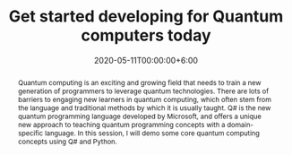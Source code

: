 ---
title: Get started developing for Quantum computers today
subtitle: 
event: Azure Community Live \#16
eventUrl: https://www.youtube.com/watch?v=NdROr0zyMrI
eventAsset: # /static/kaiser-NDNC17-abstract.pdf
location: Online
video: https://www.youtube.com/watch?v=NdROr0zyMrI
slides: 
code: https://github.com/crazy4pi314/azure-community-live
date: 2020-05-11T00:00:00+6:00
abstract: |
  Quantum computing is an exciting and growing field that needs to train a new generation of programmers to leverage quantum technologies. There are lots of barriers to engaging new learners in quantum computing, which often stem from the language and traditional methods by which it is usually taught. Q# is the new quantum programming language developed by Microsoft, and offers a unique new approach to teaching quantum programming concepts with a domain-specific language. In this session, I will demo some core quantum computing concepts using Q# and Python.
tags:
  - quantum
  - qsharp
  - azure
  - python
  - livestream
---